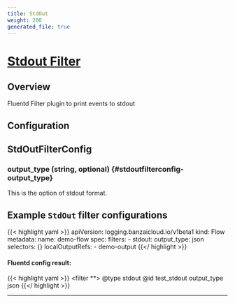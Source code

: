 ```yaml
---
title: StdOut
weight: 200
generated_file: true
---
```


# [Stdout Filter](https://docs.fluentd.org/filter/stdout)
## Overview
 Fluentd Filter plugin to print events to stdout

## Configuration
## StdOutFilterConfig

### output_type (string, optional) {#stdoutfilterconfig-output_type}

This is the option of stdout format. 




## Example `StdOut` filter configurations

{{< highlight yaml >}}
apiVersion: logging.banzaicloud.io/v1beta1
kind: Flow
metadata:
  name: demo-flow
spec:
  filters:
    - stdout:
        output_type: json
  selectors: {}
  localOutputRefs:
    - demo-output
{{</ highlight >}}


#### Fluentd config result:

{{< highlight yaml >}}
<filter **>
  @type stdout
  @id test_stdout
  output_type json
</filter>
{{</ highlight >}}


---
